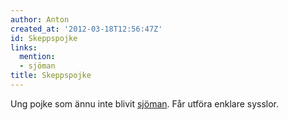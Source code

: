 ```yaml
---
author: Anton
created_at: '2012-03-18T12:56:47Z'
id: Skeppspojke
links:
  mention:
  - sjöman
title: Skeppspojke
---
```


Ung pojke som ännu inte blivit [sjöman]. Får utföra enklare sysslor.

  [sjöman]: sjöman
